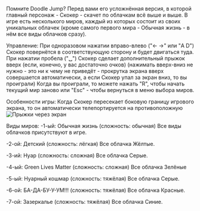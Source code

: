Помните Doodle Jump?
Перед вами его усложнённая версия, в которой главный персонаж - Скокер - скачет по облачкам всё выше и выше.
В игре есть несколького миров, каждый из которых состоит из своих уникальных облачек
(кроме самого первого мира - Обычная жизнь - в нём все виды облачков сразу).

Управление:
При одноразовом нажатии вправо-влево ("← →" или "A D") Скокер повернётся в соответствующую сторону и будет двигаться туда.
При нажатии пробела ("␣") Скокер сделает дополнительный прыжок вверх (если, конечно, у вас достаточно очков)
(нажимать вверх-вниз не нужно - это ни к чему не приведёт - прокрутка экрана вверх совершается автоматически, а если Скокер упал за экран вниз, то вы проиграли)
Когда вы проиграли, то можете нажать "R", чтобы начать текущий мир заново
или "Esc" - чтобы вернуться в меню выбора миров.

Особенности игры:
Когда Скокер пересекает боковую границу игрового экрана, то он автоматически телепортируется на противоположную
![Прыжки через экран](https://github.com/user-attachments/assets/5d2470d3-a103-411f-9d14-e435394da553)

Виды миров:
-1-ый: Обычная жизнь (сложность: обычная)
Все виды облачков присутствуют в игре.

-2-ой: Детский (сложность: лёгкая)
Все облачка Жёлтые.

-3-ий: Нуар (сложность: сложная)
Все облачка Серые.

-4-ый: Green Lives Matter (сложность: сложная)
Все облачка Зелёные

-5-ый: Нуарный кошмар (сложность: тяжёлая)
Все облачка Серые.

-6-ой: БА-ДА-БУ-У-УМ!!! (сложность: тяжёлая)
Все облачка Красные.

-7-ой: Зазеркалье (сложность: тяжёлая)
Все облачка Синие.
